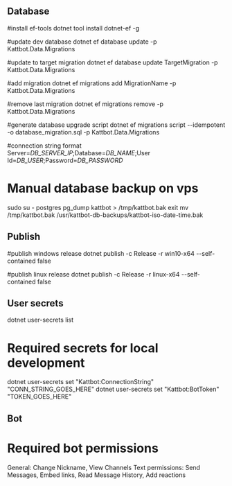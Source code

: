 ﻿## Database

#install ef-tools
dotnet tool install dotnet-ef -g

#update dev database
dotnet ef database update -p Kattbot.Data.Migrations

#update to target migration
dotnet ef database update TargetMigration -p Kattbot.Data.Migrations

#add migration
dotnet ef migrations add MigrationName -p Kattbot.Data.Migrations

#remove last migration
dotnet ef migrations remove -p Kattbot.Data.Migrations

#generate database upgrade script
dotnet ef migrations script --idempotent -o database_migration.sql -p Kattbot.Data.Migrations

#connection string format
Server=_DB_SERVER_IP_;Database=_DB_NAME_;User Id=_DB_USER_;Password=_DB_PASSWORD_

# Manual database backup on vps
sudo su - postgres
pg_dump kattbot > /tmp/kattbot.bak
exit
mv /tmp/kattbot.bak /usr/kattbot-db-backups/kattbot-iso-date-time.bak

## Publish

#publish windows release
dotnet publish -c Release -r win10-x64 --self-contained false

#publish linux release
dotnet publish -c Release -r linux-x64 --self-contained false

## User secrets

dotnet user-secrets list

# Required secrets for local development
dotnet user-secrets set "Kattbot:ConnectionString" "CONN_STRING_GOES_HERE"​
dotnet user-secrets set "Kattbot:BotToken" "TOKEN_GOES_HERE"​

## Bot

# Required bot permissions

General: Change Nickname, View Channels
Text permissions: Send Messages, Embed links, Read Message History, Add reactions